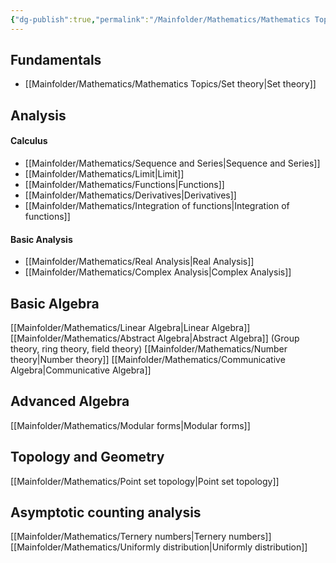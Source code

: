 ```yaml
---
{"dg-publish":true,"permalink":"/Mainfolder/Mathematics/Mathematics Topic/"}
---
```


## Fundamentals
- [[Mainfolder/Mathematics/Mathematics Topics/Set theory\|Set theory]] 
## Analysis
#### Calculus
- [[Mainfolder/Mathematics/Sequence and Series\|Sequence and Series]]
- [[Mainfolder/Mathematics/Limit\|Limit]]
- [[Mainfolder/Mathematics/Functions\|Functions]]
- [[Mainfolder/Mathematics/Derivatives\|Derivatives]]
- [[Mainfolder/Mathematics/Integration of functions\|Integration of functions]] 
#### Basic Analysis
- [[Mainfolder/Mathematics/Real Analysis\|Real Analysis]]
- [[Mainfolder/Mathematics/Complex Analysis\|Complex Analysis]]
## Basic Algebra
[[Mainfolder/Mathematics/Linear Algebra\|Linear Algebra]] 
[[Mainfolder/Mathematics/Abstract Algebra\|Abstract Algebra]] (Group theory, ring theory, field theory)
[[Mainfolder/Mathematics/Number theory\|Number theory]]
[[Mainfolder/Mathematics/Communicative Algebra\|Communicative Algebra]]


## Advanced Algebra
[[Mainfolder/Mathematics/Modular forms\|Modular forms]]


## Topology and Geometry
[[Mainfolder/Mathematics/Point set topology\|Point set topology]]


## Asymptotic counting analysis
[[Mainfolder/Mathematics/Ternery numbers\|Ternery numbers]]
[[Mainfolder/Mathematics/Uniformly distribution\|Uniformly distribution]]
